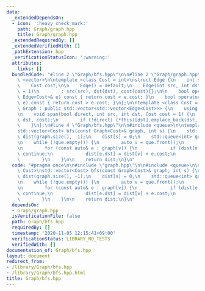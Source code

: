 ```yaml
---
data:
  _extendedDependsOn:
  - icon: ':heavy_check_mark:'
    path: Graph/graph.hpp
    title: Graph/graph.hpp
  _extendedRequiredBy: []
  _extendedVerifiedWith: []
  _pathExtension: hpp
  _verificationStatusIcon: ':warning:'
  attributes:
    links: []
  bundledCode: "#line 2 \"Graph/bfs.hpp\"\n\n#line 2 \"Graph/graph.hpp\"\n\n#include\
    \ <vector>\n\ntemplate <class Cost = int>\nstruct Edge {\n    int src, dst;\n\
    \    Cost cost;\n\n    Edge() = default;\n    Edge(int src, int dst, Cost cost\
    \ = 1)\n        : src(src), dst(dst), cost(cost){};\n\n    bool operator<(const\
    \ Edge<Cost>& e) const { return cost < e.cost; }\n    bool operator>(const Edge<Cost>&\
    \ e) const { return cost > e.cost; }\n};\n\ntemplate <class Cost = int>\nstruct\
    \ Graph : public std::vector<std::vector<Edge<Cost>>> {\n    using std::vector<std::vector<Edge<Cost>>>::vector;\n\
    \n    void span(bool direct, int src, int dst, Cost cost = 1) {\n        (*this)[src].emplace_back(src,\
    \ dst, cost);\n        if (!direct) (*this)[dst].emplace_back(dst, src, cost);\n\
    \    }\n};\n#line 4 \"Graph/bfs.hpp\"\n\n#include <queue>\n\ntemplate <class Cost>\n\
    std::vector<Cost> bfs(const Graph<Cost>& graph, int s) {\n    std::vector<Cost>\
    \ dist(graph.size(), -1);\n    dist[s] = 0;\n    std::queue<int> que;\n    que.push(s);\n\
    \n    while (!que.empty()) {\n        auto v = que.front();\n        que.pop();\n\
    \n        for (const auto& e : graph[v]) {\n            if (dist[e.dst] != -1)\
    \ continue;\n            dist[e.dst] = dist[v] + e.cost;\n            que.push(e.dst);\n\
    \        }\n    }\n\n    return dist;\n}\n"
  code: "#pragma once\n\n#include \"graph.hpp\"\n\n#include <queue>\n\ntemplate <class\
    \ Cost>\nstd::vector<Cost> bfs(const Graph<Cost>& graph, int s) {\n    std::vector<Cost>\
    \ dist(graph.size(), -1);\n    dist[s] = 0;\n    std::queue<int> que;\n    que.push(s);\n\
    \n    while (!que.empty()) {\n        auto v = que.front();\n        que.pop();\n\
    \n        for (const auto& e : graph[v]) {\n            if (dist[e.dst] != -1)\
    \ continue;\n            dist[e.dst] = dist[v] + e.cost;\n            que.push(e.dst);\n\
    \        }\n    }\n\n    return dist;\n}\n"
  dependsOn:
  - Graph/graph.hpp
  isVerificationFile: false
  path: Graph/bfs.hpp
  requiredBy: []
  timestamp: '2020-11-05 12:15:41+09:00'
  verificationStatus: LIBRARY_NO_TESTS
  verifiedWith: []
documentation_of: Graph/bfs.hpp
layout: document
redirect_from:
- /library/Graph/bfs.hpp
- /library/Graph/bfs.hpp.html
title: Graph/bfs.hpp
---
```

